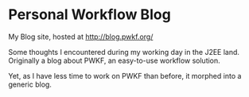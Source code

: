 # Personal Workflow Blog
My Blog site, hosted at http://blog.pwkf.org/

Some thoughts I encountered during my working day in the J2EE land.
Originally a blog about PWKF, an easy-to-use workflow solution.

Yet, as I have less time to work on PWKF than before, it morphed into a generic blog.
